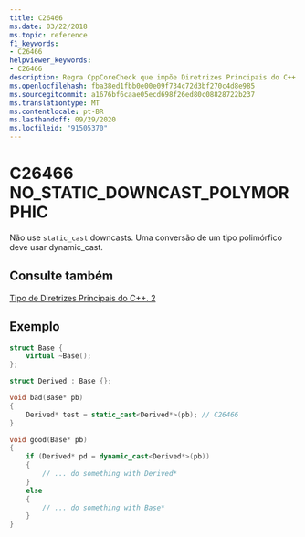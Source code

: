 ```yaml
---
title: C26466
ms.date: 03/22/2018
ms.topic: reference
f1_keywords:
- C26466
helpviewer_keywords:
- C26466
description: Regra CppCoreCheck que impõe Diretrizes Principais do C++ tipo. 2
ms.openlocfilehash: fba38ed1fbb0e00e09f734c72d3bf270c4d8e985
ms.sourcegitcommit: a1676bf6caae05ecd698f26ed80c08828722b237
ms.translationtype: MT
ms.contentlocale: pt-BR
ms.lasthandoff: 09/29/2020
ms.locfileid: "91505370"
---
```

# <a name="c26466-no_static_downcast_polymorphic"></a>C26466 NO_STATIC_DOWNCAST_POLYMORPHIC

Não use `static_cast` downcasts. Uma conversão de um tipo polimórfico deve usar dynamic_cast.

## <a name="see-also"></a>Consulte também

[Tipo de Diretrizes Principais do C++. 2](https://github.com/isocpp/CppCoreGuidelines/blob/master/CppCoreGuidelines.md#Pro-type-downcast)

## <a name="example"></a>Exemplo

```cpp
struct Base {
    virtual ~Base();
};

struct Derived : Base {};

void bad(Base* pb)
{
    Derived* test = static_cast<Derived*>(pb); // C26466
}

void good(Base* pb)
{
    if (Derived* pd = dynamic_cast<Derived*>(pb))
    {
        // ... do something with Derived*
    }
    else
    {
        // ... do something with Base*
    }
}
```
